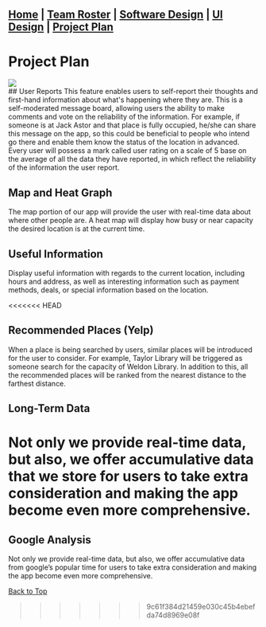 ## [Home](https://ssajnani.github.io/Capacity/homepage.html) | [Team Roster](https://ssajnani.github.io/Capacity/teamPage.html) | [Software Design](https://ssajnani.github.io/Capacity/softwaredesign.html) | [UI Design](https://ssajnani.github.io/Capacity/uidesign.html) | [Project Plan](https://ssajnani.github.io/Capacity/projectplan.html) 

# Project Plan

<img src="https://i.gyazo.com/d5b49eb7a7ef524c7e78c9162afc7335.png"/>
</br>
## User Reports
This feature enables users to self-report their thoughts and first-hand information about what's happening where they are. This is a self-moderated message board, allowing users the ability to make comments and vote on the reliability of the information. For example, if someone is at Jack Astor and that place is fully occupied, he/she can share this message on the app, so this could be beneficial to people who intend go there and enable them know the status of the location in advanced. Every user will possess a mark called user rating on a scale of 5 base on the average of all the data they have reported, in which reflect the reliability of the information the user report.  

## Map and Heat Graph
The map portion of our app will provide the user with real-time data about where other people are. A heat map will display how busy or near capacity the desired location is at the current time.

## Useful Information
Display useful information with regards to the current location, including hours and address, as well as interesting information such as payment methods, deals, or special information based on the location.

<<<<<<< HEAD
## Recommended Places (Yelp) 
When a place is being searched by users, similar places will be introduced for the user to consider. For example, Taylor Library will be triggered as someone search for the capacity of Weldon Library. In addition to this, all the recommended places will be ranked from the nearest distance to the farthest distance.

## Long-Term Data 
Not only we provide real-time data, but also, we offer accumulative data that we store for users to take extra consideration and making the app become even more comprehensive.
=======
## Google Analysis 
Not only we provide real-time data, but also, we offer accumulative data from google’s popular time for users to take extra consideration and making the app become even more comprehensive. 

<a href="#top">Back to Top</a>

>>>>>>> 9c61f384d21459e030c45b4ebefda74d8969e08f
